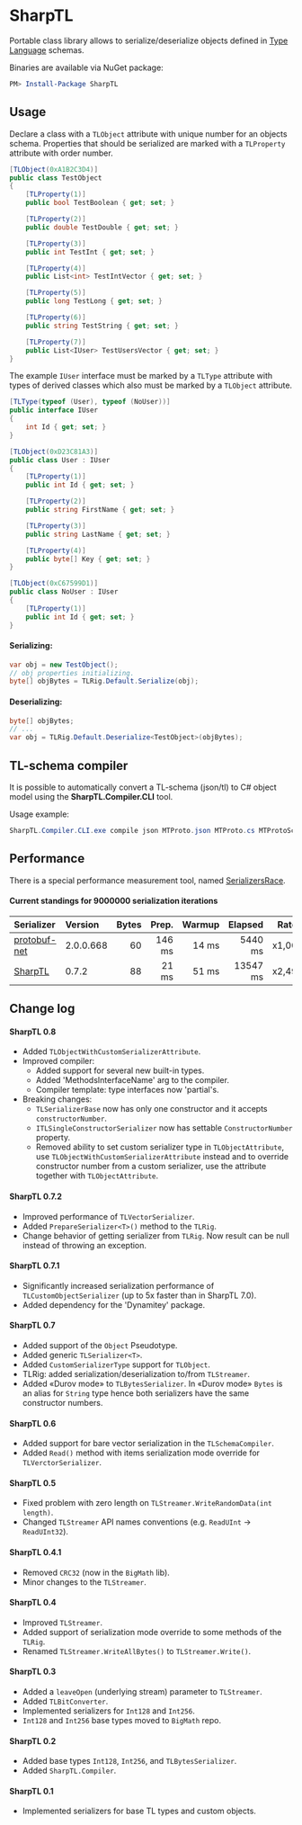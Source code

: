 # SharpTL

Portable class library allows to serialize/deserialize objects defined in [Type Language](http://core.telegram.org/mtproto/TL) schemas.

Binaries are available via NuGet package:
```powershell
PM> Install-Package SharpTL
```

## Usage ##

Declare a class with a `TLObject` attribute with unique number for an objects schema. Properties that should be serialized are marked with a `TLProperty` attribute with order number.

```csharp
[TLObject(0xA1B2C3D4)]
public class TestObject
{
    [TLProperty(1)]
    public bool TestBoolean { get; set; }

    [TLProperty(2)]
    public double TestDouble { get; set; }

    [TLProperty(3)]
    public int TestInt { get; set; }

    [TLProperty(4)]
    public List<int> TestIntVector { get; set; }

    [TLProperty(5)]
    public long TestLong { get; set; }

    [TLProperty(6)]
    public string TestString { get; set; }

    [TLProperty(7)]
    public List<IUser> TestUsersVector { get; set; }
}
```

The example `IUser` interface must be marked by a `TLType` attribute with types of derived classes which also must be marked by a `TLObject` attribute.

```csharp
[TLType(typeof (User), typeof (NoUser))]
public interface IUser
{
    int Id { get; set; }
}

[TLObject(0xD23C81A3)]
public class User : IUser
{
    [TLProperty(1)]
    public int Id { get; set; }

    [TLProperty(2)]
    public string FirstName { get; set; }

    [TLProperty(3)]
    public string LastName { get; set; }

    [TLProperty(4)]
    public byte[] Key { get; set; }
}

[TLObject(0xC67599D1)]
public class NoUser : IUser
{
    [TLProperty(1)]
    public int Id { get; set; }
}
```

#### Serializing:
```csharp
var obj = new TestObject();
// obj properties initializing.
byte[] objBytes = TLRig.Default.Serialize(obj);
```

#### Deserializing:

```csharp
byte[] objBytes;
// ...
var obj = TLRig.Default.Deserialize<TestObject>(objBytes);
```

## TL-schema compiler
It is possible to automatically convert a TL-schema (json/tl) to C# object model using the **SharpTL.Compiler.CLI** tool.

Usage example:
```powershell
SharpTL.Compiler.CLI.exe compile json MTProto.json MTProto.cs MTProtoSchema
```

## Performance
There is a special performance measurement tool, named [SerializersRace](https://github.com/inTagger/SerializersRace).

#### Current standings for 9000000 serialization iterations

| Serializer        | Version   | Bytes |  Prep. | Warmup |  Elapsed |  Rate |
|:------------------|:----------|------:|-------:|-------:|---------:|------:|
| [protobuf-net][1] | 2.0.0.668 |    60 | 146 ms |  14 ms |  5440 ms | x1,00 |
| [SharpTL][2]      | 0.7.2     |    88 |  21 ms |  51 ms | 13547 ms | x2,49 |

  [1]: https://github.com/mgravell/protobuf-net
  [2]: https://github.com/Taggersoft/SharpTL

## Change log

#### SharpTL 0.8

- Added `TLObjectWithCustomSerializerAttribute`.
- Improved compiler:
  - Added support for several new built-in types.
  - Added 'MethodsInterfaceName' arg to the compiler.
  - Compiler template: type interfaces now 'partial's.
- Breaking changes:
  - `TLSerializerBase` now has only one constructor and it accepts `constructorNumber`.
  - `ITLSingleConstructorSerializer` now has settable `ConstructorNumber` property.
  - Removed ability to set custom serializer type in `TLObjectAttribute`, use `TLObjectWithCustomSerializerAttribute` instead and to override constructor number from a custom serializer, use the attribute together with `TLObjectAttribute`.

#### SharpTL 0.7.2

- Improved performance of `TLVectorSerializer`.
- Added `PrepareSerializer<T>()` method to the `TLRig`.
- Change behavior of getting serializer from `TLRig`. Now result can be null instead of throwing an exception.

#### SharpTL 0.7.1

- Significantly increased serialization performance of `TLCustomObjectSerializer` (up to 5x faster than in SharpTL 7.0).
- Added dependency for the 'Dynamitey' package.

#### SharpTL 0.7

- Added support of the `Object` Pseudotype.
- Added generic `TLSerializer<T>`.
- Added `CustomSerializerType` support for `TLObject`.
- TLRig: added serialization/deserialization to/from `TLStreamer`.
- Added «Durov mode» to `TLBytesSerializer`. In «Durov mode» `Bytes` is an alias for `String` type hence both serializers have the same constructor numbers.

#### SharpTL 0.6

- Added support for bare vector serialization in the `TLSchemaCompiler`.
- Added `Read()` method with items serialization mode override for `TLVerctorSerializer`.

#### SharpTL 0.5

- Fixed problem with zero length on `TLStreamer.WriteRandomData(int length)`.
- Changed `TLStreamer` API names conventions (e.g. `ReadUInt` -> `ReadUInt32`).

#### SharpTL 0.4.1

- Removed `CRC32` (now in the `BigMath` lib).
- Minor changes to the `TLStreamer`.

#### SharpTL 0.4

- Improved `TLStreamer`.
- Added support of serialization mode override to some methods of the `TLRig`.
- Renamed `TLStreamer.WriteAllBytes()` to `TLStreamer.Write()`.

#### SharpTL 0.3

- Added a `leaveOpen` (underlying stream) parameter to `TLStreamer`.
- Added `TLBitConverter`.
- Implemented serializers for `Int128` and `Int256`.
- `Int128` and `Int256` base types moved to `BigMath` repo.

#### SharpTL 0.2

- Added base types `Int128`, `Int256`, and `TLBytesSerializer`.
- Added `SharpTL.Compiler`.

#### SharpTL 0.1

- Implemented serializers for base TL types and custom objects.
